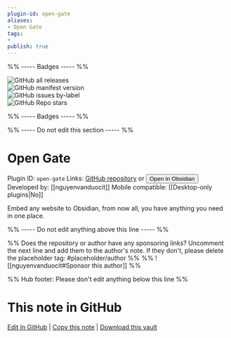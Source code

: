 ```yaml
---
plugin-id: open-gate
aliases:
- Open Gate
tags: 
- 
publish: true
---
```


%% ----- Badges ----- %%

![GitHub all releases](https://img.shields.io/github/downloads/nguyenvanduocit/obsidian-open-gate/total?color=573E7A&logo=github&style=for-the-badge)   
![GitHub manifest version](https://img.shields.io/github/manifest-json/v/nguyenvanduocit/obsidian-open-gate?color=573E7A&logo=github&style=for-the-badge)   
![GitHub issues by-label](https://img.shields.io/github/issues/nguyenvanduocit/obsidian-open-gate/help%20wanted?color=573E7A&logo=github&style=for-the-badge)   
![GitHub Repo stars](https://img.shields.io/github/stars/nguyenvanduocit/obsidian-open-gate?color=573E7A&logo=github&style=for-the-badge)

%% ----- Badges ----- %%

%% ----- Do not edit this section ----- %%

# Open Gate

Plugin ID: `open-gate`
Links: [GitHub repository](https://github.com/nguyenvanduocit/obsidian-open-gate) or [<button id=HH>Open in Obsidian</button>](obsidian://show-plugin?id=open-gate)
Developed by: [[nguyenvanduocit]]
Mobile compatible: [[Desktop-only plugins|No]]

Embed any website to Obsidian, from now all, you have anything you need in one place.

%% ----- Do not edit anything above this line ----- %% 

%% Does the repository or author have any sponsoring links? Uncomment the next line and add them to the author's note. If they don't, please delete the placeholder tag: #placeholder/author %%
%% ![[nguyenvanduocit#Sponsor this author]] %%

%% Hub footer: Please don't edit anything below this line %%

# This note in GitHub

<span class="git-footer">[Edit In GitHub](https://github.dev/obsidian-community/obsidian-hub/blob/main/02%20-%20Community%20Expansions/02.05%20All%20Community%20Expansions/Plugins/open-gate.md "git-hub-edit-note") | [Copy this note](https://raw.githubusercontent.com/obsidian-community/obsidian-hub/main/02%20-%20Community%20Expansions/02.05%20All%20Community%20Expansions/Plugins/open-gate.md "git-hub-copy-note") | [Download this vault](https://github.com/obsidian-community/obsidian-hub/archive/refs/heads/main.zip "git-hub-download-vault") </span>
